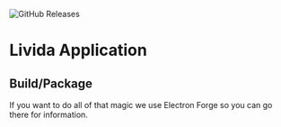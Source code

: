 ![GitHub Releases](https://img.shields.io/github/downloads/LividaST/application/latest/total)

# Livida Application

## Build/Package
If you want to do all of that magic we use Electron Forge so you can go there for information.
